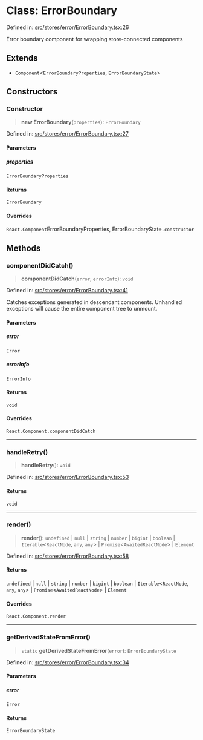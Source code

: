 # Class: ErrorBoundary

Defined in: [src/stores/error/ErrorBoundary.tsx:26](https://github.com/Nick2bad4u/Uptime-Watcher/blob/3cce0c3b352c8390536ca3c7399ece50a05faf18/src/stores/error/ErrorBoundary.tsx#L26)

Error boundary component for wrapping store-connected components

## Extends

- `Component`\<`ErrorBoundaryProperties`, `ErrorBoundaryState`\>

## Constructors

### Constructor

> **new ErrorBoundary**(`properties`): `ErrorBoundary`

Defined in: [src/stores/error/ErrorBoundary.tsx:27](https://github.com/Nick2bad4u/Uptime-Watcher/blob/3cce0c3b352c8390536ca3c7399ece50a05faf18/src/stores/error/ErrorBoundary.tsx#L27)

#### Parameters

##### properties

`ErrorBoundaryProperties`

#### Returns

`ErrorBoundary`

#### Overrides

`React.Component`ErrorBoundaryProperties, ErrorBoundaryState`.constructor`

## Methods

### componentDidCatch()

> **componentDidCatch**(`error`, `errorInfo`): `void`

Defined in: [src/stores/error/ErrorBoundary.tsx:41](https://github.com/Nick2bad4u/Uptime-Watcher/blob/3cce0c3b352c8390536ca3c7399ece50a05faf18/src/stores/error/ErrorBoundary.tsx#L41)

Catches exceptions generated in descendant components. Unhandled exceptions will cause
the entire component tree to unmount.

#### Parameters

##### error

`Error`

##### errorInfo

`ErrorInfo`

#### Returns

`void`

#### Overrides

`React.Component.componentDidCatch`

***

### handleRetry()

> **handleRetry**(): `void`

Defined in: [src/stores/error/ErrorBoundary.tsx:53](https://github.com/Nick2bad4u/Uptime-Watcher/blob/3cce0c3b352c8390536ca3c7399ece50a05faf18/src/stores/error/ErrorBoundary.tsx#L53)

#### Returns

`void`

***

### render()

> **render**(): `undefined` \| `null` \| `string` \| `number` \| `bigint` \| `boolean` \| `Iterable`\<`ReactNode`, `any`, `any`\> \| `Promise`\<`AwaitedReactNode`\> \| `Element`

Defined in: [src/stores/error/ErrorBoundary.tsx:58](https://github.com/Nick2bad4u/Uptime-Watcher/blob/3cce0c3b352c8390536ca3c7399ece50a05faf18/src/stores/error/ErrorBoundary.tsx#L58)

#### Returns

`undefined` \| `null` \| `string` \| `number` \| `bigint` \| `boolean` \| `Iterable`\<`ReactNode`, `any`, `any`\> \| `Promise`\<`AwaitedReactNode`\> \| `Element`

#### Overrides

`React.Component.render`

***

### getDerivedStateFromError()

> `static` **getDerivedStateFromError**(`error`): `ErrorBoundaryState`

Defined in: [src/stores/error/ErrorBoundary.tsx:34](https://github.com/Nick2bad4u/Uptime-Watcher/blob/3cce0c3b352c8390536ca3c7399ece50a05faf18/src/stores/error/ErrorBoundary.tsx#L34)

#### Parameters

##### error

`Error`

#### Returns

`ErrorBoundaryState`
